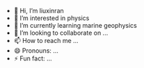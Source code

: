 - 👋 Hi, I’m liuxinran
- 👀 I’m interested in physics
- 🌱 I’m currently learning marine geophysics
- 💞️ I’m looking to collaborate on ...
- 📫 How to reach me ...
- 😄 Pronouns: ...
- ⚡ Fun fact: ...

<!---
liuxinranaaa/liuxinranaaa is a ✨ special ✨ repository because its `README.md` (this file) appears on your GitHub profile.
You can click the Preview link to take a look at your changes.
--->

